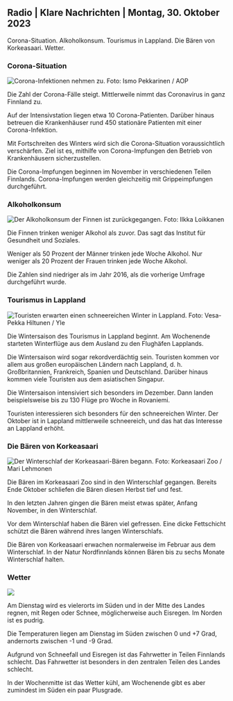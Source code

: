 ## Radio \| Klare Nachrichten \| Montag, 30. Oktober 2023

Corona-Situation. Alkoholkonsum. Tourismus in Lappland. Die Bären von Korkeasaari. Wetter.

### Corona-Situation

![Corona-Infektionen nehmen zu. Foto: Ismo Pekkarinen / AOP](https://images.cdn.yle.fi/image/upload/c_crop,h_1992,w_3543,x_0,y_232/ar_1.7777777777777777,c_fill,g_faces,h_675,w_1200/dpr_1.0/q_auto:eco/f_auto/fl_lossy/v1698673937/39-1193332653fb40a9c4a2)

Die Zahl der Corona-Fälle steigt. Mittlerweile nimmt das Coronavirus in ganz Finnland zu.

Auf der Intensivstation liegen etwa 10 Corona-Patienten. Darüber hinaus betreuen die Krankenhäuser rund 450 stationäre Patienten mit einer Corona-Infektion.

Mit Fortschreiten des Winters wird sich die Corona-Situation voraussichtlich verschärfen. Ziel ist es, mithilfe von Corona-Impfungen den Betrieb von Krankenhäusern sicherzustellen.

Die Corona-Impfungen beginnen im November in verschiedenen Teilen Finnlands. Corona-Impfungen werden gleichzeitig mit Grippeimpfungen durchgeführt.

### Alkoholkonsum

![Der Alkoholkonsum der Finnen ist zurückgegangen. Foto: Ilkka Loikkanen](https://images.cdn.yle.fi/image/upload/c_crop,h_2160,w_3840,x_0,y_325/ar_1.7777777777777777,c_fill,g_faces,h_675,w_1200/dpr_1.0/q_auto:eco/f_auto/fl_lossy/v1682602904/39-1105424644a7b35b4046)

Die Finnen trinken weniger Alkohol als zuvor. Das sagt das Institut für Gesundheit und Soziales.

Weniger als 50 Prozent der Männer trinken jede Woche Alkohol. Nur weniger als 20 Prozent der Frauen trinken jede Woche Alkohol.

Die Zahlen sind niedriger als im Jahr 2016, als die vorherige Umfrage durchgeführt wurde.

### Tourismus in Lappland

![Touristen erwarten einen schneereichen Winter in Lappland. Foto: Vesa-Pekka Hiltunen / Yle](https://images.cdn.yle.fi/image/upload/c_crop,h_3375,w_6000,x_0,y_473/ar_1.7777777777777777,c_fill,g_faces,h_675,w_1200/dpr_1.0/q_auto:eco/f_auto/fl_lossy/v1673250132/39-105687963bbc441bd57b)

Die Wintersaison des Tourismus in Lappland beginnt. Am Wochenende starteten Winterflüge aus dem Ausland zu den Flughäfen Lapplands.

Die Wintersaison wird sogar rekordverdächtig sein. Touristen kommen vor allem aus großen europäischen Ländern nach Lappland, d. h. Großbritannien, Frankreich, Spanien und Deutschland. Darüber hinaus kommen viele Touristen aus dem asiatischen Singapur.

Die Wintersaison intensiviert sich besonders im Dezember. Dann landen beispielsweise bis zu 130 Flüge pro Woche in Rovaniemi.

Touristen interessieren sich besonders für den schneereichen Winter. Der Oktober ist in Lappland mittlerweile schneereich, und das hat das Interesse an Lappland erhöht.

### Die Bären von Korkeasaari

![Der Winterschlaf der Korkeasaari-Bären begann. Foto: Korkeasaari Zoo / Mari Lehmonen](https://images.cdn.yle.fi/image/upload/c_crop,h_3239,w_5759,x_0,y_0/ar_1.7777777777777777,c_fill,g_faces,h_675,w_1200/dpr_1.0/q_auto:eco/f_auto/fl_lossy/v1698664391/39-1193141653f687431ff4)

Die Bären im Korkeasaari Zoo sind in den Winterschlaf gegangen. Bereits Ende Oktober schliefen die Bären diesen Herbst tief und fest.

In den letzten Jahren gingen die Bären meist etwas später, Anfang November, in den Winterschlaf.

Vor dem Winterschlaf haben die Bären viel gefressen. Eine dicke Fettschicht schützt die Bären während ihres langen Winterschlafs.

Die Bären von Korkeasaari erwachen normalerweise im Februar aus dem Winterschlaf. In der Natur Nordfinnlands können Bären bis zu sechs Monate Winterschlaf halten.

### Wetter

![](https://images.cdn.yle.fi/image/upload/c_crop,h_1080,w_1919,x_0,y_0/ar_1.7777777777777777,c_fill,g_faces,h_675,w_1200/dpr_1.0/q_auto:eco/f_auto/fl_lossy/v1698681609/39-1193390653fd2ed08682)

Am Dienstag wird es vielerorts im Süden und in der Mitte des Landes regnen, mit Regen oder Schnee, möglicherweise auch Eisregen. Im Norden ist es pudrig.

Die Temperaturen liegen am Dienstag im Süden zwischen 0 und +7 Grad, andernorts zwischen -1 und -9 Grad.

Aufgrund von Schneefall und Eisregen ist das Fahrwetter in Teilen Finnlands schlecht. Das Fahrwetter ist besonders in den zentralen Teilen des Landes schlecht.

In der Wochenmitte ist das Wetter kühl, am Wochenende gibt es aber zumindest im Süden ein paar Plusgrade.